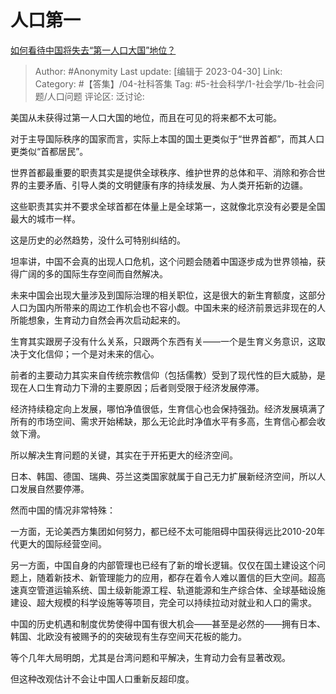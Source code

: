 # 人口第一
[如何看待中国将失去“第一人口大国”地位？](https://www.zhihu.com/question/595092891/answer/2988712555)

> Author: #Anonymity
> Last update: [编辑于 2023-04-30]
> Link:
> Category: #【答集】/04-社科答集
> Tag: #5-社会科学/1-社会学/1b-社会问题/人口问题
> 评论区:
> 泛讨论:

美国从未获得过第一人口大国的地位，而且在可见的将来都不太可能。

对于主导国际秩序的国家而言，实际上本国的国土更类似于“世界首都”，而其人口更类似“首都居民”。

世界首都最重要的职责其实是提供全球秩序、维护世界的总体和平、消除和弥合世界的主要矛盾、引导人类的文明健康有序的持续发展、为人类开拓新的边疆。

这些职责其实并不要求全球首都在体量上是全球第一，这就像北京没有必要是全国最大的城市一样。

这是历史的必然趋势，没什么可特别纠结的。

坦率讲，中国不会真的出现人口危机，这个问题会随着中国逐步成为世界领袖，获得广阔的多的国际生存空间而自然解决。

未来中国会出现大量涉及到国际治理的相关职位，这是很大的新生育额度，这部分人口为国内所带来的周边工作机会也不容小觑。中国未来的经济前景远非现在的人所能想象，生育动力自然会再次启动起来的。

生育其实跟房子没有什么关系，只跟两个东西有关——一个是生育义务意识，这取决于文化信仰；一个是对未来的信心。

前者的主要动力其实来自传统宗教信仰（包括儒教）受到了现代性的巨大威胁，是现在人口生育动力下滑的主要原因；后者则受限于经济发展停滞。

经济持续稳定向上发展，哪怕净值很低，生育信心也会保持强劲。经济发展填满了所有的市场空间、需求开始稀缺，那么无论此时净值水平有多高，生育信心都会收敛下滑。

所以解决生育问题的关键，其实在于开拓更大的经济空间。

日本、韩国、德国、瑞典、芬兰这类国家就属于自己无力扩展新经济空间，所以人口发展自然要停滞。

然而中国的情况非常特殊：

一方面，无论美西方集团如何努力，都已经不太可能阻碍中国获得远比2010-20年代更大的国际经营空间。

另一方面，中国自身的内部管理也已经有了新的增长逻辑。仅仅在国土建设这个问题上，随着新技术、新管理能力的应用，都存在着令人难以置信的巨大空间。超高速真空管道运输系统、国土级新能源工程、轨道能源和生产综合体、全球基础设施建设、超大规模的科学设施等等项目，完全可以持续拉动对就业和人口的需求。

中国的历史机遇和制度优势使得中国有很大机会——甚至是必然的——拥有日本、韩国、北欧没有被赐予的的突破现有生存空间天花板的能力。

等个几年大局明朗，尤其是台湾问题和平解决，生育动力会有显著改观。

但这种改观估计不会让中国人口重新反超印度。
